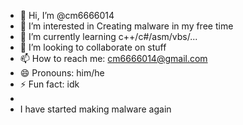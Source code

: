 - 👋 Hi, I’m @cm6666014
- 👀 I’m interested in Creating malware in my free time
- 🌱 I’m currently learning c++/c#/asm/vbs/...
- 💞️ I’m looking to collaborate on stuff
- 📫 How to reach me: cm6666014@gmail.com
- 😄 Pronouns: him/he
- ⚡ Fun fact: idk
- 
- I have started making malware again

<!---
cm6666014/cm6666014 is a ✨ special ✨ repository because its `README.md` (this file) appears on your GitHub profile.
You can click the Preview link to take a look at your changes.
--->
